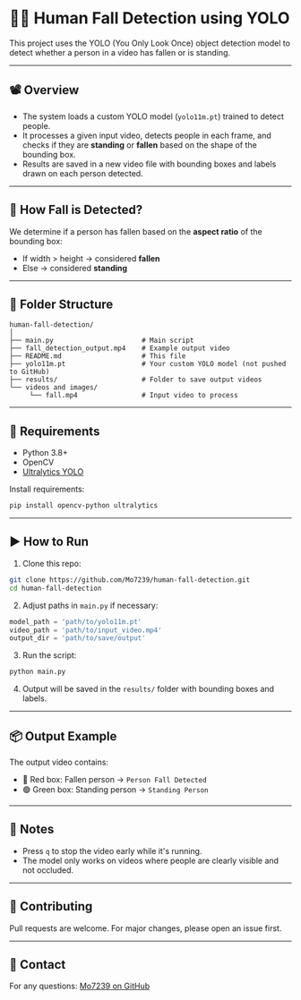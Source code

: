 # 🧍‍♂️ Human Fall Detection using YOLO

This project uses the YOLO (You Only Look Once) object detection model to detect whether a person in a video has fallen or is standing.

---

## 📽️ Overview

- The system loads a custom YOLO model (`yolo11m.pt`) trained to detect people.
- It processes a given input video, detects people in each frame, and checks if they are **standing** or **fallen** based on the shape of the bounding box.
- Results are saved in a new video file with bounding boxes and labels drawn on each person detected.

---

## 🧠 How Fall is Detected?

We determine if a person has fallen based on the **aspect ratio** of the bounding box:
- If width > height → considered **fallen**
- Else → considered **standing**

---

## 📁 Folder Structure

```
human-fall-detection/
│
├── main.py                      # Main script
├── fall_detection_output.mp4    # Example output video
├── README.md                    # This file
├── yolo11m.pt                   # Your custom YOLO model (not pushed to GitHub)
├── results/                     # Folder to save output videos
└── videos and images/
     └── fall.mp4                # Input video to process
```

---

## 🧪 Requirements

- Python 3.8+
- OpenCV
- [Ultralytics YOLO](https://docs.ultralytics.com/)

Install requirements:

```bash
pip install opencv-python ultralytics
```

---

## ▶️ How to Run

1. Clone this repo:
```bash
git clone https://github.com/Mo7239/human-fall-detection.git
cd human-fall-detection
```

2. Adjust paths in `main.py` if necessary:
```python
model_path = 'path/to/yolo11m.pt'
video_path = 'path/to/input_video.mp4'
output_dir = 'path/to/save/output'
```

3. Run the script:
```bash
python main.py
```

4. Output will be saved in the `results/` folder with bounding boxes and labels.

---

## 📦 Output Example

The output video contains:
- 🔴 Red box: Fallen person → `Person Fall Detected`
- 🟢 Green box: Standing person → `Standing Person`

---

## 📌 Notes

- Press `q` to stop the video early while it's running.
- The model only works on videos where people are clearly visible and not occluded.

---

## 🤝 Contributing

Pull requests are welcome. For major changes, please open an issue first.

---

## 📧 Contact

For any questions: [Mo7239 on GitHub](https://github.com/Mo7239)

